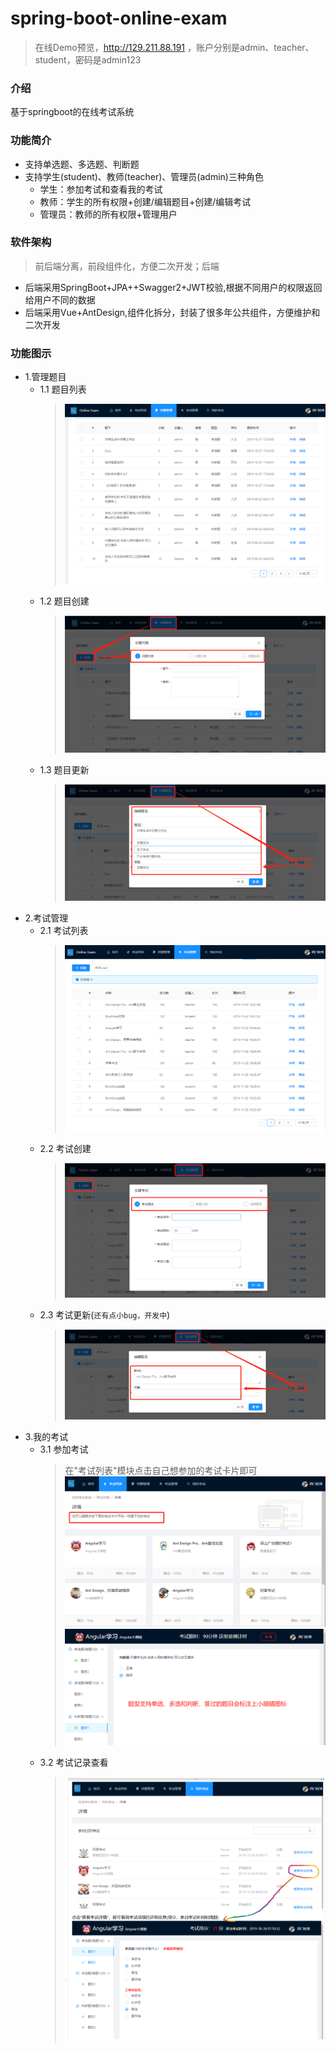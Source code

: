 # spring-boot-online-exam

> 在线Demo预览，http://129.211.88.191 ，账户分别是admin、teacher、student，密码是admin123

### 介绍
基于springboot的在线考试系统

### 功能简介

+ 支持单选题、多选题、判断题
+ 支持学生(student)、教师(teacher)、管理员(admin)三种角色
  + 学生：参加考试和查看我的考试
  + 教师：学生的所有权限+创建/编辑题目+创建/编辑考试
  + 管理员：教师的所有权限+管理用户

### 软件架构

> 前后端分离，前段组件化，方便二次开发；后端

+ 后端采用SpringBoot+JPA++Swagger2+JWT校验,根据不同用户的权限返回给用户不同的数据
+ 后端采用Vue+AntDesign,组件化拆分，封装了很多年公共组件，方便维护和二次开发


### 功能图示

+ 1.管理题目
  + 1.1 题目列表
    > ![题目查看](doc/images/question_list.png)
  + 1.2 题目创建
    > ![题目创建](doc/images/question_create.png)
  + 1.3 题目更新
    > ![题目更新](doc/images/question_update.png)
+ 2.考试管理
  + 2.1 考试列表
    > ![考试查看](doc/images/exam_list.png)
  + 2.2 考试创建
    > ![考试创建](doc/images/exam_create.png)
  + 2.3 考试更新(`还有点小bug，开发中`)
    > ![考试更新](doc/images/exam_update.png)
+ 3.我的考试
  + 3.1 参加考试
    > 在"考试列表"模块点击自己想参加的考试卡片即可
    > ![参加考试1](doc/images/exam_join.png)
    > ![参加考试2](doc/images/exam_join2.png)
  + 3.2 考试记录查看
    > ![考试记录查看](doc/images/exam_detail.png)


